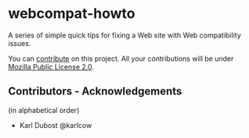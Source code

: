webcompat-howto
===============

A series of simple quick tips for fixing a Web site with Web compatibility issues.

You can [contribute](CONTRIBUTING.md) on this project. All your contributions will be under [Mozilla Public License 2.0](LICENSE).

## Contributors - Acknowledgements

(in alphabetical order)

* Karl Dubost @karlcow

